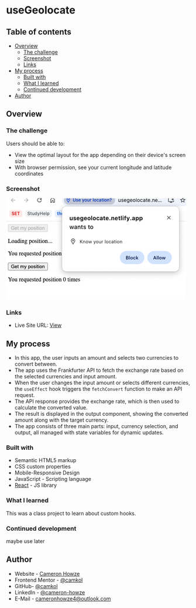 # useGeolocate

## Table of contents

- [Overview](#overview)
  - [The challenge](#the-challenge)
  - [Screenshot](#screenshot)
  - [Links](#links)
- [My process](#my-process)
  - [Built with](#built-with)
  - [What I learned](#what-i-learned)
  - [Continued development](#continued-development)
- [Author](#author)

## Overview

### The challenge

Users should be able to:

- View the optimal layout for the app depending on their device's screen size
- With browser permission, see your current longitude and latitude coordinates

### Screenshot

![](./screen.jpg)

### Links

- Live Site URL: [View](https://usegeolocate.netlify.app/)

## My process

- In this app, the user inputs an amount and selects two currencies to convert between.
- The app uses the Frankfurter API to fetch the exchange rate based on the selected currencies and input amount.
- When the user changes the input amount or selects different currencies, the `useEffect` hook triggers the `fetchConvert` function to make an API request.
- The API response provides the exchange rate, which is then used to calculate the converted value.
- The result is displayed in the output component, showing the converted amount along with the target currency.
- The app consists of three main parts: input, currency selection, and output, all managed with state variables for dynamic updates.

### Built with

- Semantic HTML5 markup
- CSS custom properties
- Mobile-Responsive Design
- JavaScript - Scripting language
- [React](https://reactjs.org/) - JS library

### What I learned

This was a class project to learn about custom hooks.

### Continued development

maybe use later

## Author

- Website - [Cameron Howze](https://camkol.github.io/)
- Frontend Mentor - [@camkol](https://www.frontendmentor.io/profile/camkol)
- GitHub- [@camkol](https://github.com/camkol)
- LinkedIn - [@cameron-howze](https://www.linkedin.com/in/cameron-howze-28a646109/)
- E-Mail - [cameronhowze4@outlook.com](mailto:cameronhowze4@outlook.com)
